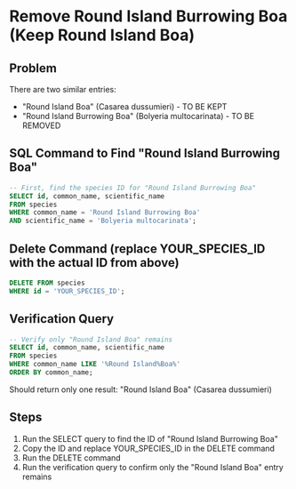 # Remove Round Island Burrowing Boa (Keep Round Island Boa)

## Problem
There are two similar entries:
- "Round Island Boa" (Casarea dussumieri) - TO BE KEPT
- "Round Island Burrowing Boa" (Bolyeria multocarinata) - TO BE REMOVED

## SQL Command to Find "Round Island Burrowing Boa"

```sql
-- First, find the species ID for "Round Island Burrowing Boa"
SELECT id, common_name, scientific_name 
FROM species 
WHERE common_name = 'Round Island Burrowing Boa' 
AND scientific_name = 'Bolyeria multocarinata';
```

## Delete Command (replace YOUR_SPECIES_ID with the actual ID from above)

```sql
DELETE FROM species 
WHERE id = 'YOUR_SPECIES_ID';
```

## Verification Query

```sql
-- Verify only "Round Island Boa" remains
SELECT id, common_name, scientific_name 
FROM species 
WHERE common_name LIKE '%Round Island%Boa%'
ORDER BY common_name;
```

Should return only one result: "Round Island Boa" (Casarea dussumieri)

## Steps
1. Run the SELECT query to find the ID of "Round Island Burrowing Boa"
2. Copy the ID and replace YOUR_SPECIES_ID in the DELETE command
3. Run the DELETE command
4. Run the verification query to confirm only the "Round Island Boa" entry remains